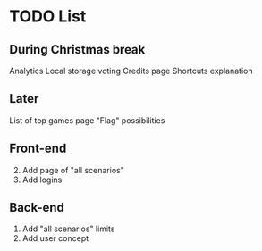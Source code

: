 # TODO List

## During Christmas break
Analytics
Local storage voting
Credits page
Shortcuts explanation

## Later
List of top games page
"Flag" possibilities

## Front-end

2. Add page of "all scenarios"
3. Add logins

## Back-end

1. Add "all scenarios" limits
2. Add user concept

